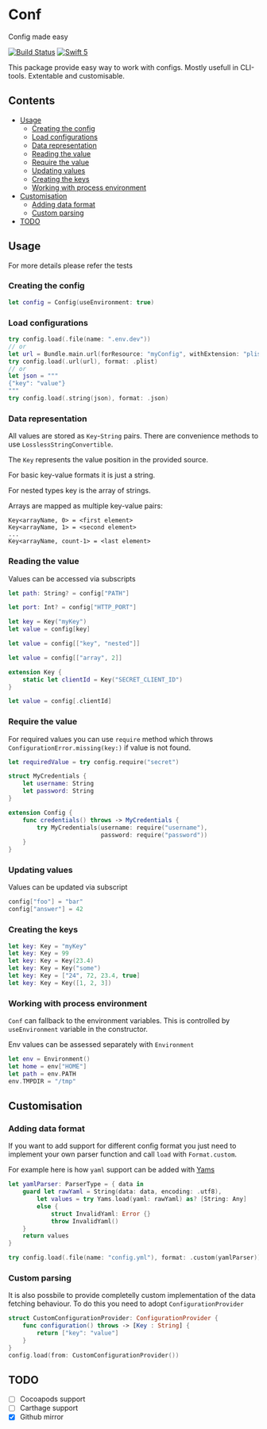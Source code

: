 # Conf

Config made easy

[![Build Status](http://ci.merlin.local/api/badges/adan/Conf/status.svg)](http://ci.merlin.local/adan/Conf)
[![Swift 5](https://img.shields.io/badge/Swift-5-orange.svg?style=flat)](https://developer.apple.com/swift/)

This package provide easy way to work with configs. Mostly usefull in CLI-tools. Extentable and customisable.

## Contents ##

* [Usage](#usage)
    * [Creating the config](#creating-the-config)
    * [Load configurations](#load-configurations)
    * [Data representation](#data-representation)
    * [Reading the value](#reading-the-value)
    * [Require the value](#require-the-value)
    * [Updating values](#updating-values)
    * [Creating the keys](#creating-the-keys)
    * [Working with process environment](#working-with-process-environment)
* [Customisation](#customisation)
    * [Adding data format](#adding-data-format)
    * [Custom parsing](#custom-parsing)
* [TODO](#todo)

## Usage ##

For more details please refer the tests

### Creating the config ###

```swift
let config = Config(useEnvironment: true)
```

### Load configurations ###

```swift
try config.load(.file(name: ".env.dev"))
// or
let url = Bundle.main.url(forResource: "myConfig", withExtension: "plist")!
try config.load(.url(url), format: .plist)
// or
let json = """
{"key": "value"}
"""
try config.load(.string(json), format: .json)
```

### Data representation ###

All values are stored as `Key`-`String` pairs. There are convenience methods to use `LosslessStringConvertible`.

The `Key`  represents the value position in the provided source.

For basic key-value formats it is just a string.

For nested types key is the array of strings.

Arrays are mapped as multiple key-value pairs:

```
Key<arrayName, 0> = <first element>
Key<arrayName, 1> = <second element>
...
Key<arrayName, count-1> = <last element>
```

### Reading the value ###

Values can be accessed via subscripts

```swift
let path: String? = config["PATH"]

let port: Int? = config["HTTP_PORT"]

let key = Key("myKey")
let value = config[key]

let value = config[["key", "nested"]]

let value = config[["array", 2]]

extension Key {
    static let clientId = Key("SECRET_CLIENT_ID")
}

let value = config[.clientId]
```

### Require the value ###

For required values you can use `require` method which throws `ConfigurationError.missing(key:)` if value is not found.

```swift
let requiredValue = try config.require("secret")

struct MyCredentials {
    let username: String
    let password: String
}

extension Config {
    func credentials() throws -> MyCredentials {
        try MyCredentials(username: require("username"),
                          password: require("password"))
    }
}
```

### Updating values ###

Values can be updated via subscript

```swift
config["foo"] = "bar"
config["answer"] = 42
```

### Creating the keys ###

```swift
let key: Key = "myKey"
let key: Key = 99
let key: Key = Key(23.4)
let key: Key = Key("some")
let key: Key = ["24", 72, 23.4, true]
let key: Key = Key([1, 2, 3])
```

### Working with process environment ###

`Conf` can fallback to the environment variables. This is controlled by `useEnvironment` variable in the constructor.

Env values can be assessed separately with `Environment`

```swift
let env = Environment()
let home = env["HOME"]
let path = env.PATH
env.TMPDIR = "/tmp"
```

## Customisation ##

### Adding data format ###

If you want to add support for different config format  you just need to implement your own parser function and call `load` with `Format.custom`.

For example here is how `yaml` support can be added with [Yams](https://github.com/jpsim/Yams)

```swift
let yamlParser: ParserType = { data in
    guard let rawYaml = String(data: data, encoding: .utf8),
        let values = try Yams.load(yaml: rawYaml) as? [String: Any]
        else {
            struct InvalidYaml: Error {}
            throw InvalidYaml()
    }
    return values
}

try config.load(.file(name: "config.yml"), format: .custom(yamlParser))
```

### Custom parsing ###

It is also possbile to provide completelly custom implementation of the data fetching behaviour. To do this you need to adopt `ConfigurationProvider`

```swift
struct CustomConfigurationProvider: ConfigurationProvider {
    func configuration() throws -> [Key : String] {
        return ["key": "value"]
    }
}
config.load(from: CustomConfigurationProvider())
```

## TODO ##

- [ ] Cocoapods support
- [ ] Carthage support
- [x] Github mirror

